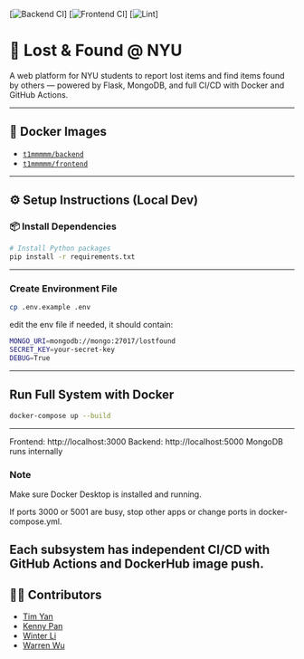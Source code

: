 [![Backend CI](https://github.com/software-students-spring2025/5-final-tralalero-tralala/actions/workflows/backend.yml/badge.svg)]
[![Frontend CI](https://github.com/software-students-spring2025/5-final-tralalero-tralala/actions/workflows/frontend.yml/badge.svg)]
[![Lint](https://github.com/software-students-spring2025/5-final-tralalero-tralala/actions/workflows/lint.yml/badge.svg)]

# 🧭 Lost & Found @ NYU

A web platform for NYU students to report lost items and find items found by others — powered by Flask, MongoDB, and full CI/CD with Docker and GitHub Actions.

---

## 🐳 Docker Images

- [`t1mmmmm/backend`](https://hub.docker.com/r/t1mmmmm/backend)
- [`t1mmmmm/frontend`](https://hub.docker.com/r/t1mmmmm/frontend)

---

## ⚙️ Setup Instructions (Local Dev)

### 📦 Install Dependencies

```bash
# Install Python packages
pip install -r requirements.txt
```
---

### Create Environment File

```bash
cp .env.example .env
```

edit the env file if needed, it should contain:
```bash
MONGO_URI=mongodb://mongo:27017/lostfound
SECRET_KEY=your-secret-key
DEBUG=True
```
---

## Run Full System with Docker
```bash
docker-compose up --build
```
---

Frontend: http://localhost:3000
Backend: http://localhost:5000
MongoDB runs internally

### Note
Make sure Docker Desktop is installed and running.

If ports 3000 or 5001 are busy, stop other apps or change ports in docker-compose.yml.

Each subsystem has independent CI/CD with GitHub Actions and DockerHub image push.
---

## 👨‍💻 Contributors

- [Tim Yan](https://github.com/t1mmmmm)
- [Kenny Pan](https://github.com/kenny-pan)
- [Winter Li](https://github.com/YYukin0)
- [Warren Wu](https://github.com/W0rren12)